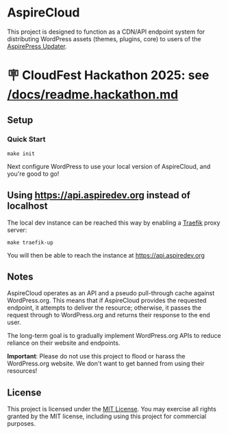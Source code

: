 [//]: # (@formatter:off)
# AspireCloud

This project is designed to function as a CDN/API endpoint system for distributing WordPress assets (themes, plugins, core) to users of the [AspirePress Updater](https://github.com/aspirepress/updater-plugin).

# 🪧 CloudFest Hackathon 2025: see [/docs/readme.hackathon.md](./docs/readme.hackathon.md)

## Setup

### Quick Start

```
make init
```

Next configure WordPress to use your local version of AspireCloud, and you're good to go! 

## Using https://api.aspiredev.org instead of localhost

The local dev instance can be reached this way by enabling a [Traefik](https://hub.docker.com/_/traefik) proxy server:

    make traefik-up

You will then be able to reach the instance at https://api.aspiredev.org

## Notes

AspireCloud operates as an API and a pseudo pull-through cache against WordPress.org. This means that if AspireCloud provides the requested endpoint, it attempts to deliver the resource; otherwise, it passes the request through to WordPress.org and returns their response to the end user.

The long-term goal is to gradually implement WordPress.org APIs to reduce reliance on their website and endpoints.

**Important**: Please do not use this project to flood or harass the WordPress.org website. We don't want to get banned from using their resources!

## License

This project is licensed under the [MIT License](https://opensource.org/license/mit). You may exercise all rights granted by the MIT license, including using this project for commercial purposes.
